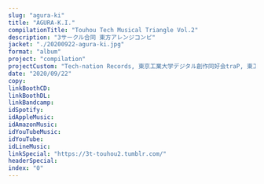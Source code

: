 ```yaml
---
slug: "agura-ki"
title: "AGURA-K.I."
compilationTitle: "Touhou Tech Musical Triangle Vol.2"
description: "3サークル合同 東方アレンジコンピ"
jacket: "./20200922-agura-ki.jpg"
format: "album"
project: "compilation"
projectCustom: "Tech-nation Records, 東京工業大学デジタル創作同好会traP, 東工プロジェクト"
date: "2020/09/22"
copy:
linkBoothCD:
linkBoothDL:
linkBandcamp:
idSpotify:
idAppleMusic:
idAmazonMusic:
idYouTubeMusic:
idYouTube:
idLineMusic:
linkSpecial: "https://3t-touhou2.tumblr.com/"
headerSpecial:
index: "0"
---
```

